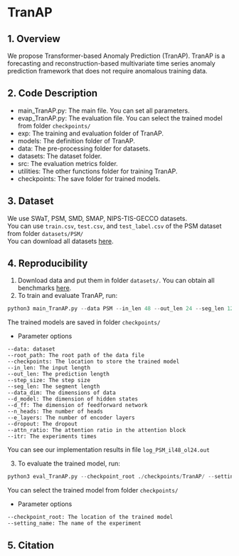 # **TranAP**

## 1. Overview
We propose Transformer-based Anomaly Prediction (TranAP).
TranAP is a forecasting and reconstruction-based multivariate
time series anomaly prediction framework that does not require
anomalous training data. 

## 2. Code Description
- main_TranAP.py: The main file. You can set all parameters.
- evap_TranAP.py: The evaluation file. You can select the trained model from folder `checkpoints/`
- exp: The training and evaluation folder of TranAP.
- models: The definition folder of TranAP.
- data: The pre-processing folder for datasets.
- datasets: The dataset folder.
- src: The evaluation metrics folder.
- utilities: The other functions folder for training TranAP.
- checkpoints: The save folder for trained models.

## 3. Dataset
We use SWaT, PSM, SMD, SMAP, NIPS-TIS-GECCO datasets.  
You can use `train.csv`, `test.csv`, and `test_label.csv` of the PSM dataset from folder `datasets/PSM/`  
You can download all datasets [here](https://drive.google.com/drive/folders/1RaIJQ8esoWuhyphhmMaH-VCDh-WIluRR).

## 4. Reproducibility
1. Download data and put them in folder `datasets/`. You can obtain all benchmarks [here](https://drive.google.com/drive/folders/1RaIJQ8esoWuhyphhmMaH-VCDh-WIluRR).
2. To train and evaluate TranAP, run:  
```python
python3 main_TranAP.py --data PSM --in_len 48 --out_len 24 --seg_len 12 --itr 5
```
The trained models are saved in folder `checkpoints/`
- Parameter options
```
--data: dataset
--root_path: The root path of the data file
--checkpoints: The location to store the trained model
--in_len: The input length
--out_len: The prediction length
--step_size: The step size
--seg_len: The segment length
--data_dim: The dimensions of data
--d_model: The dimension of hidden states
--d_ff: The dimension of feedforward network
--n_heads: The number of heads
--e_layers: The number of encoder layers
--dropout: The dropout
--attn_ratio: The attention ratio in the attention block
--itr: The experiments times
```
You can see our implementation results in file `log_PSM_il48_ol24.out` 

3. To evaluate the trained model, run:
 ```python
python3 eval_TranAP.py --checkpoint_root ./checkpoints/TranAP/ --setting_name TranAP_PSM_il48_ol24_ss6_sl12_win2_fa10_dm256_nh4_el3_attn0.25_itr0/
```
You can select the trained model from folder `checkpoints/`
- Parameter options
```
--checkpoint_root: The location of the trained model 
--setting_name: The name of the experiment
```
## 5. Citation
